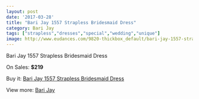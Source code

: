 ```yaml
---
layout: post
date: '2017-03-28'
title: "Bari Jay 1557 Strapless Bridesmaid Dress"
category: Bari Jay
tags: ["strapless","dresses","special","wedding","unique"]
image: http://www.eudances.com/9820-thickbox_default/bari-jay-1557-strapless-bridesmaid-dress.jpg
---
```

Bari Jay 1557 Strapless Bridesmaid Dress

On Sales: **$219**
<a href="https://www.eudances.com/en/bari-jay/3221-bari-jay-1557-strapless-bridesmaid-dress.html"><amp-img layout="responsive" width="600" height="600" src="//www.eudances.com/9820-thickbox_default/bari-jay-1557-strapless-bridesmaid-dress.jpg" alt="Bari Jay 1557 Strapless Bridesmaid Dress 0" /></a>
<a href="https://www.eudances.com/en/bari-jay/3221-bari-jay-1557-strapless-bridesmaid-dress.html"><amp-img layout="responsive" width="600" height="600" src="//www.eudances.com/9822-thickbox_default/bari-jay-1557-strapless-bridesmaid-dress.jpg" alt="Bari Jay 1557 Strapless Bridesmaid Dress 1" /></a>
<a href="https://www.eudances.com/en/bari-jay/3221-bari-jay-1557-strapless-bridesmaid-dress.html"><amp-img layout="responsive" width="600" height="600" src="//www.eudances.com/9821-thickbox_default/bari-jay-1557-strapless-bridesmaid-dress.jpg" alt="Bari Jay 1557 Strapless Bridesmaid Dress 2" /></a>

Buy it: [Bari Jay 1557 Strapless Bridesmaid Dress](https://www.eudances.com/en/bari-jay/3221-bari-jay-1557-strapless-bridesmaid-dress.html "Bari Jay 1557 Strapless Bridesmaid Dress")

View more: [Bari Jay](https://www.eudances.com/en/56-bari-jay "Bari Jay")